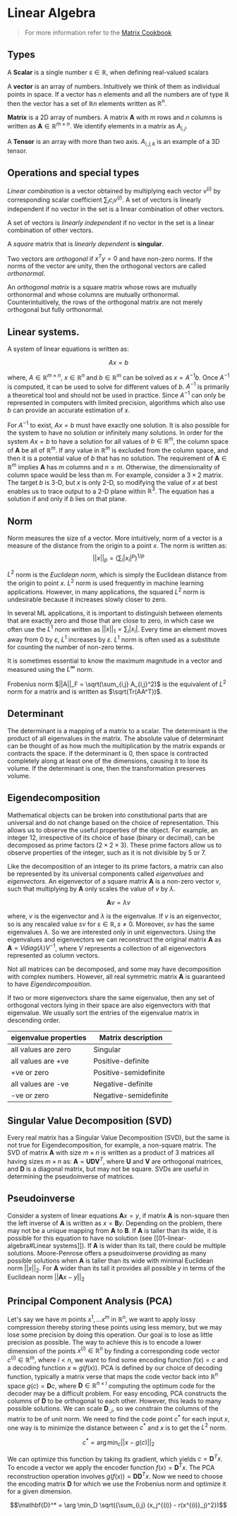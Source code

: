 # Linear Algebra

> For more information refer to the [Matrix Cookbook](https://www.math.uwaterloo.ca/~hwolkowi/matrixcookbook.pdf)

## Types
A **Scalar** is a single number $s \in \mathbb{R}$, when defining real-valued scalars 

A **vector** is an array of numbers. Intuitively we think of them as individual points in space. If a vector has $n$ elements and all the numbers are of type $\mathbb{R}$ then the vector has a set of $\mathbb{R}n$ elements written as $\mathbb{R}^n$.

**Matrix** is a 2D array of numbers. A matrix $\textbf{A}$ with $m$ rows and $n$ columns is written as $\textbf{A} \in \mathbb{R}^{m\times n}$. We identify elements in a matrix as $A_{i,j}$.

A **Tensor** is an array with more than two axis. $A_{i, j, k}$ is an example of a 3D tensor. 

## Operations and special types
*Linear combination* is a vector obtained by multiplying each vector $v^{(i)}$ by corresponding scalar coefficient $\sum_i c_i v^{(i)}$. A set of vectors is linearly independent if no vector in the set is a linear combination of other vectors.

A set of vectors is *linearly independent* if no vector in the set is a linear combination of other vectors. 

A *square* matrix that is *linearly dependent* is **singular**.

Two vectors are *orthogonal* if $x^T y = 0$ and have non-zero norms. If the norms of the vector are unity, then the orthogonal vectors are called *orthonormal*.

An *orthogonal matrix* is a square matrix whose rows are mutually orthonormal and whose columns are mutually orthonormal. Counterintuitively, the rows of the orthogonal matrix are not merely orthogonal but fully orthonormal.

## Linear systems.

A system of linear equations is written as:

$$ A x = b$$

where, $A \in \mathbb{R}^{m \times n}$, $x \in \mathbb{R}^n$ and $b \in \mathbb{R}^m$ can be solved as $x = A^{-1} b$.  Once $A^{-1}$ is computed, it can be used to solve for different values of $b$.  $A^{-1}$ is primarily a theoretical tool and should not be used in practice. Since $A^{-1}$ can only be represented in computers with limited precision, algorithms which also use $b$ can provide an accurate estimation of $x$.  

For $A^{-1}$ to exist, $Ax = b$ must have exactly one solution. It is also possible for the system to have no solution or infinitely many solutions. In order for the system $Ax = b$ to have a solution for all values of $b \in \mathbb{R}^m$, the column space of $\textbf{A}$ be all of $\mathbb{R}^m$. If any value in $\mathbb{R}^m$ is excluded from the column space, and then it is a potential value of $b$ that has no solution. The requirement of $\textbf{A} \in \mathbb{R}^m$ implies $\textbf{A}$ has $m$ columns and $n \ge m$. Otherwise, the dimensionality of column space would be less than $m$. For example, consider a $3\times 2$ matrix. The target $b$ is 3-D, but $x$ is only 2-D, so modifying the value of $x$ at best enables us to trace output to a 2-D plane within $\mathbb{R}^3$. The equation has a solution if and only if $b$ lies on that plane.

## Norm

Norm measures the size of a vector. More intuitively, norm of a vector is a measure of the distance from the origin to a point $x$. The norm is written as: $$||x||_p = \left(\sum_i |x_i|^p\right)^{1/p}$$

$L^2$ norm is the *Euclidean norm*, which is simply the Euclidean distance from the origin to point $x$. $L^2$ norm is used frequently in machine learning applications. However, in many applications, the squared $L^2$ norm is undesirable because it increases slowly closer to zero. 

In several ML applications, it is important to distinguish between elements that are exactly zero and those that are close to zero, in which case we often use the $L^1$ norm written as $||x||_1 = \sum_i |x_i|$. Every time an element moves away from 0 by $\varepsilon$, $L^1$ increases by $\varepsilon$. $L^1$ norm is often used as a substitute for counting the number of non-zero terms. 

It is sometimes essential to know the maximum magnitude in a vector and measured using the $L^\infty$ norm. 

Frobenius norm $||A||_F = \sqrt(\sum_{i,j} A_{i,j}^2)$ is the equivalent of $L^2$ norm for a matrix and is written as $\sqrt(Tr(AA^T))$.

## Determinant
The determinant is a mapping of a matrix to a scalar. The determinant is the product of all eigenvalues in the matrix. The absolute value of determinant can be thought of as how much the multiplication by the matrix expands or contracts the space. If the determinant is 0, then space is contracted completely along at least one of the dimensions, causing it to lose its volume. If the determinant is one, then the transformation preserves volume. 

## Eigendecomposition

Mathematical objects can be broken into constitutional parts that are universal and do not change based on the choice of representation. This allows us to observe the useful properties of the object. For example, an integer 12, irrespective of its choice of base (binary or decimal), can be decomposed as prime factors ($2 \times 2 \times 3$). These prime factors allow us to observe properties of the integer, such as it is not divisible by 5 or 7. 

Like the decomposition of an integer to its prime factors, a matrix can also be represented by its universal components called *eigenvalues* and *eigenvectors*. An eigenvector of a square matrix $\mathbf{A}$ is a non-zero vector $v$, such that multiplying by $\mathbf{A}$  only scales the value of $v$ by $\lambda$. 

$$ \mathbf{A} v = \lambda v$$

where, $v$ is the eigenvector and $\lambda$ is the eigenvalue. If $v$ is an eigenvector, so is any rescaled value $sv$ for $s \in \mathbb{R}, s \ne 0$. Moreover, $sv$ has the same eigenvalues $\lambda$. So we are interested only in unit eigenvectors. Using the eigenvalues and eigenvectors we can reconstruct the original matrix $\mathbf{A}$ as $\mathbf{A}  = V diag(\lambda) V^{-1}$, where $V$ represents a collection of all eigenvectors represented as column vectors. 

Not all matrices can be decomposed, and some may have decomposition with complex numbers. However, all real symmetric matrix $\mathbf{A}$ is guaranteed to have _Eigendecomposition_.

If two or more eigenvectors share the same eigenvalue, then any set of orthogonal vectors lying in their space are also eigenvectors with that eigenvalue. We usually sort the entries of the eigenvalue matrix in descending order.

| eigenvalue properties | Matrix description    |
|------------------------|-----------------------|
| all values are zero        | Singular                       |
| all values are +ve         | Positive-definite          |
| +ve or zero                   | Positive-semidefinite  |
| all values are -ve          | Negative-definite        |
| -ve or zero                    | Negative-semidefinite |


## Singular Value Decomposition (SVD)
Every real matrix has a Singular Value Decomposition (SVD), but the same is not true for Eigendecomposition, for example, a non-square matrix. The SVD of matrix  $\mathbf{A}$  with size $m\times n$ is written as a product of 3 matrices all having sizes $m \times n$ as:  $\mathbf{A} = \mathbf{U}\mathbf{D}\mathbf{V}^T$, where $\mathbf{U}$ and $\mathbf{V}$ are orthogonal matrices, and $\mathbf{D}$ is a diagonal matrix, but may not be square. SVDs are useful in determining the pseudoinverse of matrices.

## Pseudoinverse

Consider a system of linear equations $\mathbf{A}x = y$, if matrix $\mathbf{A}$ is non-square then the left inverse of $\mathbf{A}$ is written as $x = \mathbf{B}y$. Depending on the problem, there may not be a unique mapping from $\mathbf{A}$ to $\mathbf{B}$. If $\mathbf{A}$ is taller than its wide, it is possible for this equation to have no solution (see [[01-linear-algebra#Linear systems]]). If $\mathbf{A}$ is wider than its tall, there could be multiple solutions. Moore-Penrose offers a pseudoinverse providing as many possible solutions when $\mathbf{A}$ is taller than its wide with minimal Euclidean norm $||x||_2$. For $\mathbf{A}$ wider than its tall it provides all possible $y$ in terms of the Euclidean norm $|| \mathbf{A} x - y ||_2$

## Principal Component Analysis (PCA)

Let's say we have $m$ points $x^1, \dots x^m$ in $\mathbb{R}^n$, we want to apply lossy compression thereby storing these points using less memory, but we may lose some precision by doing this operation. Our goal is to lose as little precision as possible. The way to achieve this is to encode a lower dimension of the points $x^{(i)} \in \mathbb{R}^n$ by finding a corresponding code vector $c^{(i)} \in \mathbb{R}^m$, where $l < n$, we want to find some encoding function $f(x) = c$ and a decoding function $x \approx g(f(x))$. PCA is defined by our choice of decoding function, typically a matrix verse that maps the code vector back into $\mathbb{R}^n$ space $g(c) = \mathbf{D}c$, where $\mathbf{D} \in \mathbb{R}^{n\times l}$ computing the optimum code for the decoder may be a difficult problem. For easy encoding, PCA constructs the columns of $\mathbf{D}$ to be orthogonal to each other. However, this leads to many possible solutions. We can scale $\mathbf{D}_{:,i}$, so we constrain the columns of the matrix to be of unit norm. We need to find the code point $c^{*}$ for each input $x$, one way is to minimize the distance between $c^{*}$ and $x$ is to get the $L^2$ norm.

$$c^* = \arg \min_c || x - g(c) ||_2$$

We can optimize this function by taking its gradient, which yields $c = \mathbf{D}^T x$. To encode a vector we apply the encoder function $f(x) = \mathbf{D}^Tx$.  The PCA reconstruction operation involves $g(f(x)) = \mathbf{D} \mathbf{D}^T x$. Now we need to choose the encoding matrix $\mathbf{D}$ for which we use the Frobenius norm and optimize it for a given dimension.

$$\mathbf{D}^* = \arg \min_D \sqrt({\sum_{i,j} (x_j^{(i)} - r(x^{(i)}_j)^2})$$